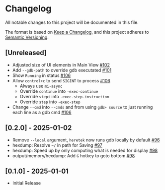 # Changelog
All notable changes to this project will be documented in this file.

The format is based on [Keep a Changelog](https://keepachangelog.com/en/1.0.0/),
and this project adheres to [Semantic Versioning](https://semver.org/spec/v2.0.0.html).

## [Unreleased]
- Adjusted size of UI elements in Main View [#102](https://github.com/wcampbell0x2a/heretek/pull/102)
- Add `--gdb-path` to override gdb executated [#101](https://github.com/wcampbell0x2a/heretek/pull/101)
- Show `Running` in status [#106](https://github.com/wcampbell0x2a/heretek/pull/106)
- Allow `control+c` to send `SIGINT` to process [#106](https://github.com/wcampbell0x2a/heretek/pull/106)
  - Always use `mi-async`
  - Override `continue` into `-exec-continue`
  - Override `stepi` into `-exec-step-instruction`
  - Override `step` into `-exec-step`
- Change `--cmd` into `--cmds` and from using `gdb> source` to just running each line as a gdb cmd [#106](https://github.com/wcampbell0x2a/heretek/pull/106)

## [0.2.0] - 2025-01-02
- Remove `--local` argument, `heretek` now runs gdb locally by default [#96](https://github.com/wcampbell0x2a/heretek/pull/96)
- hexdump: Resolve `~/` in path for Saving [#97](https://github.com/wcampbell0x2a/heretek/pull/97)
- hexdump: Speed up by only computing what is needed for display [#98](https://github.com/wcampbell0x2a/heretek/pull/98)
- output/memory/hexdump: Add `G` hotkey to goto bottom [#98](https://github.com/wcampbell0x2a/heretek/pull/98)

## [0.1.0] - 2025-01-01
- Initial Release
